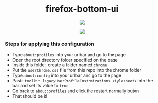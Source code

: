<h1 align="center">firefox-bottom-ui</h1>

<p align="center"><img src="https://user-images.githubusercontent.com/7110136/121684904-fef98480-cac7-11eb-9065-86f09af823cb.png"></img></p1>
<p align="center"><img src="https://user-images.githubusercontent.com/7110136/121684891-fb65fd80-cac7-11eb-847a-aeaedbd7a4e3.png"></img></p1>
<!-- <p align="center"><img src="https://user-images.githubusercontent.com/7110136/90187878-34a7e100-ddc3-11ea-89c7-8d492c43718b.gif"></img></p1> -->

### Steps for applying this configuration
* Type `about:profiles` into your urlbar and go to the page
* Open the root directory folder specified on the page
* Inside this folder, create a folder named `chrome`
* Put the `userChrome.css` file from this repo into the chrome folder
* Type `about:config` into your urlbar and go to the page
* Paste `toolkit.legacyUserProfileCustomizations.stylesheets` into the bar and set its value to `true`
* Go back to `about:profiles` and click the restart normally buton
* That should be it!
